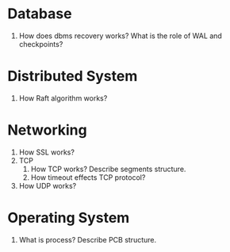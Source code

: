 # Database

1. How does dbms recovery works? What is the role of WAL and checkpoints?

# Distributed System

1. How Raft algorithm works?

# Networking

1. How SSL works?
1. TCP
    1. How TCP works? Describe segments structure.
    1. How timeout effects TCP protocol?
1. How UDP works?

# Operating System

1. What is process? Describe PCB structure.

